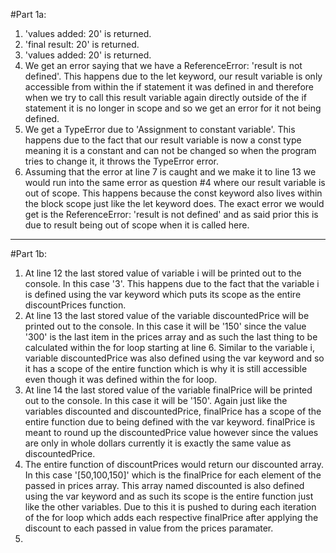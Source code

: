 #Part 1a:

1. 'values added: 20' is returned.
2. 'final result: 20' is returned.
3. 'values added: 20' is returned.
4. We get an error saying that we have a ReferenceError: 'result is not defined'. This happens due to the let keyword, our result variable is only accessible from within the if statement it was defined in and therefore when we try to call this result variable again directly outside of the if statement it is no longer in scope and so we get an error for it not being defined.
5. We get a TypeError due to 'Assignment to constant variable'. This happens due to the fact that our result variable is now a const type meaning it is a constant and can not be changed so when the program tries to change it, it throws the TypeError error.
6. Assuming that the error at line 7 is caught and we make it to line 13 we would run into the same error as question #4 where our result variable is out of scope. This happens because the const keyword also lives within the block scope just like the let keyword does. The exact error we would get is the ReferenceError: 'result is not defined' and as said prior this is due to result being out of scope when it is called here.
---

#Part 1b:
1. At line 12 the last stored value of variable i will be printed out to the console. In this case '3'. This happens due to the fact that the variable i is defined using the var keyword which puts its scope as the entire discountPrices function. 
2. At line 13 the last stored value of the variable discountedPrice will be printed out to the console. In this case it will be '150' since the value '300' is the last item in the prices array and as such the last thing to be calculated within the for loop starting at line 6. Similar to the variable i, variable discountedPrice was also defined using the var keyword and so it has a scope of the entire function which is why it is still accessible even though it was defined within the for loop.
3. At line 14 the last stored value of the variable finalPrice will be printed out to the console. In this case it will be '150'. Again just like the variables discounted and discountedPrice, finalPrice has a scope of the entire function due to being defined with the var keyword. finalPrice is meant to round up the discountedPrice value however since the values are only in whole dollars currently it is exactly the same value as discountedPrice. 
4. The entire function of discountPrices would return our discounted array. In this case '[50,100,150]' which is the finalPrice for each element of the passed in prices array. This array named discounted is also defined using the var keyword and as such its scope is the entire function just like the other variables. Due to this it is pushed to during each iteration of the for loop which adds each respective finalPrice after applying the discount to each passed in value from the prices paramater. 
5. 